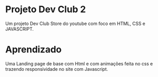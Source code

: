 # Projeto Dev Club 2
Um projeto Dev Club Store do youtube com foco em HTML, CSS e JAVASCRIPT.

# Aprendizado 
Uma Landing page de base com Html e  com animações feita no css e trazendo responsividade no site com Javascript. 

